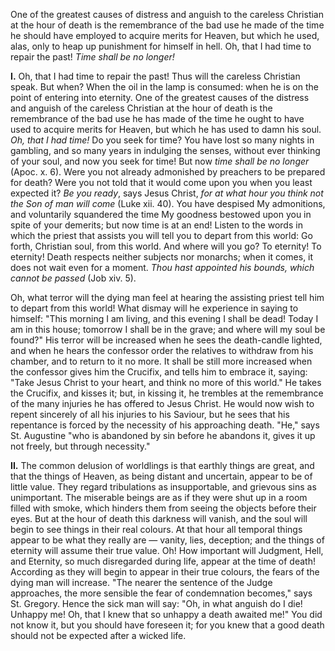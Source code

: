 
One of the greatest causes of distress and anguish to the careless Christian at the hour of death is the remembrance of the bad use he made of the time he should have employed to acquire merits for Heaven, but which he used, alas, only to heap up punishment for himself in hell. Oh, that I had time to repair the past! *Time shall be no longer!*

**I\.** Oh, that I had time to repair the past! Thus will the careless Christian speak. But when? When the oil in the lamp is consumed: when he is on the point of entering into eternity. One of the greatest causes of the distress and anguish of the careless Christian at the hour of death is the remembrance of the bad use he has made of the time he ought to have used to acquire merits for Heaven, but which he has used to damn his soul. *Oh, that I had time!* Do you seek for time? You have lost so many nights in gambling, and so many years in indulging the senses, without ever thinking of your soul, and now you seek for time! But now *time shall be no longer* (Apoc. x. 6). Were you not already admonished by preachers to be prepared for death? Were you not told that it would come upon you when you least expected it? *Be you ready*, says Jesus Christ, *for at what hour you think not the Son of man will come* (Luke xii. 40). You have despised My admonitions, and voluntarily squandered the time My goodness bestowed upon you in spite of your demerits; but now time is at an end! Listen to the words in which the priest that assists you will tell you to depart from this world: Go forth, Christian soul, from this world. And where will you go? To eternity! To eternity! Death respects neither subjects nor monarchs; when it comes, it does not wait even for a moment. *Thou hast appointed his bounds, which cannot be passed* (Job xiv. 5).

Oh, what terror will the dying man feel at hearing the assisting priest tell him to depart from this world! What dismay will he experience in saying to himself: \"This morning I am living, and this evening I shall be dead! Today I am in this house; tomorrow I shall be in the grave; and where will my soul be found?\" His terror will be increased when he sees the death-candle lighted, and when he hears the confessor order the relatives to withdraw from his chamber, and to return to it no more. It shall be still more increased when the confessor gives him the Crucifix, and tells him to embrace it, saying: \"Take Jesus Christ to your heart, and think no more of this world.\" He takes the Crucifix, and kisses it; but, in kissing it, he trembles at the remembrance of the many injuries he has offered to Jesus Christ. He would now wish to repent sincerely of all his injuries to his Saviour, but he sees that his repentance is forced by the necessity of his approaching death. \"He,\" says St. Augustine \"who is abandoned by sin before he abandons it, gives it up not freely, but through necessity.\"

**II\.** The common delusion of worldlings is that earthly things are great, and that the things of Heaven, as being distant and uncertain, appear to be of little value. They regard tribulations as insupportable, and grievous sins as unimportant. The miserable beings are as if they were shut up in a room filled with smoke, which hinders them from seeing the objects before their eyes. But at the hour of death this darkness will vanish, and the soul will begin to see things in their real colours. At that hour all temporal things appear to be what they really are — vanity, lies, deception; and the things of eternity will assume their true value. Oh! How important will Judgment, Hell, and Eternity, so much disregarded during life, appear at the time of death! According as they will begin to appear in their true colours, the fears of the dying man will increase. \"The nearer the sentence of the Judge approaches, the more sensible the fear of condemnation becomes,\" says St. Gregory. Hence the sick man will say: \"Oh, in what anguish do I die! Unhappy me! Oh, that I knew that so unhappy a death awaited me!\" You did not know it, but you should have foreseen it; for you knew that a good death should not be expected after a wicked life.

